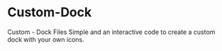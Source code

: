 # Custom-Dock
Custom - Dock Files
Simple and an interactive code to create a custom dock with your own icons.

